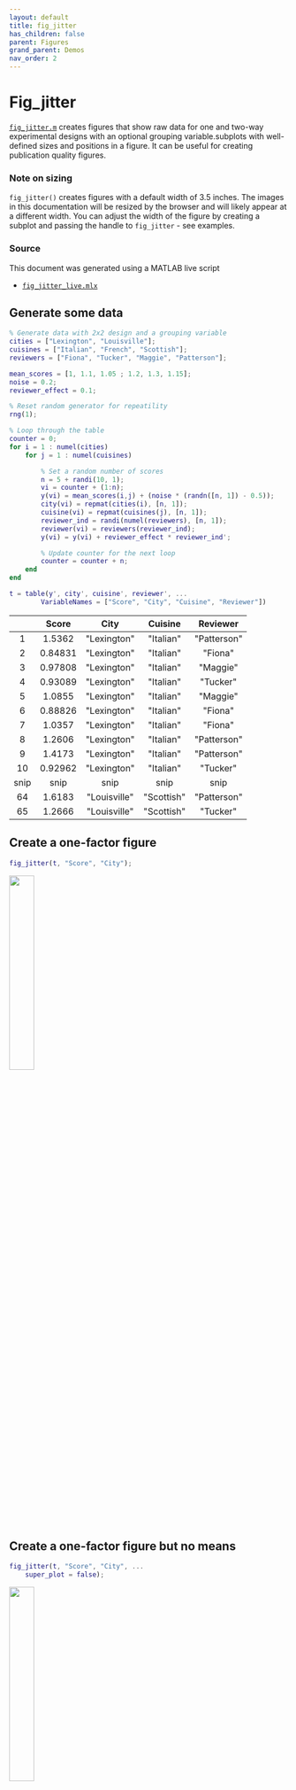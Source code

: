 ```yaml
---
layout: default
title: fig_jitter
has_children: false
parent: Figures
grand_parent: Demos
nav_order: 2
---
```


# Fig_jitter 

[`fig_jitter.m`](../../../code/figures/fig_jitter/fig_jitter.html) creates figures that show raw data for one and two-way experimental designs with an optional grouping variable.subplots with well-defined sizes and positions in a figure. It can be useful for creating publication quality figures.

### Note on sizing

`fig_jitter()` creates figures with a default width of 3.5 inches. The images in this documentation will be resized by the browser and will likely appear at a different width. You can adjust the width of the figure by creating a subplot and passing the handle to `fig_jitter` - see examples.

### Source

This document was generated using a MATLAB live script
+ [`fig_jitter_live.mlx`](../../../../../demos/figures/fig_jitter/fig_jitter_live.mlx)


## Generate some data

```matlab
% Generate data with 2x2 design and a grouping variable
cities = ["Lexington", "Louisville"];
cuisines = ["Italian", "French", "Scottish"];
reviewers = ["Fiona", "Tucker", "Maggie", "Patterson"];

mean_scores = [1, 1.1, 1.05 ; 1.2, 1.3, 1.15];
noise = 0.2;
reviewer_effect = 0.1;

% Reset random generator for repeatility
rng(1);

% Loop through the table
counter = 0;
for i = 1 : numel(cities)
    for j = 1 : numel(cuisines)

        % Set a random number of scores
        n = 5 + randi(10, 1);
        vi = counter + (1:n);
        y(vi) = mean_scores(i,j) + (noise * (randn([n, 1]) - 0.5));
        city(vi) = repmat(cities(i), [n, 1]);
        cuisine(vi) = repmat(cuisines(j), [n, 1]);
        reviewer_ind = randi(numel(reviewers), [n, 1]);
        reviewer(vi) = reviewers(reviewer_ind);
        y(vi) = y(vi) + reviewer_effect * reviewer_ind';

        % Update counter for the next loop
        counter = counter + n;
    end
end

t = table(y', city', cuisine', reviewer', ...
        VariableNames = ["Score", "City", "Cuisine", "Reviewer"])
```

| |Score|City|Cuisine|Reviewer|
|:--:|:--:|:--:|:--:|:--:|
|1|1.5362|"Lexington"|"Italian"|"Patterson"|
|2|0.84831|"Lexington"|"Italian"|"Fiona"|
|3|0.97808|"Lexington"|"Italian"|"Maggie"|
|4|0.93089|"Lexington"|"Italian"|"Tucker"|
|5|1.0855|"Lexington"|"Italian"|"Maggie"|
|6|0.88826|"Lexington"|"Italian"|"Fiona"|
|7|1.0357|"Lexington"|"Italian"|"Fiona"|
|8|1.2606|"Lexington"|"Italian"|"Patterson"|
|9|1.4173|"Lexington"|"Italian"|"Patterson"|
|10|0.92962|"Lexington"|"Italian"|"Tucker"|
|snip|snip|snip|snip|snip|
|64|1.6183|"Louisville"|"Scottish"|"Patterson"|
|65|1.2666|"Louisville"|"Scottish"|"Tucker"|


## Create a one\-factor figure
```matlab
fig_jitter(t, "Score", "City");
```

<img src = "fig_jitter_live_media/figure_0.png" width = "30%">


## Create a one\-factor figure but no means
```matlab
fig_jitter(t, "Score", "City", ...
    super_plot = false);
```

<img src = "fig_jitter_live_media/figure_1.png" width = "30%">


## Create a one\-factor figure with grouping
```matlab
fig_jitter(t, "Score", "City", ...
    grouping_label = "Reviewer")
```

<img src = "fig_jitter_live_media/figure_2.png" width = "30%">


## Create a one\-factor figure with grouping and linkages shown
```matlab
fig_jitter(t, "Score", "City", ...
    grouping_label = "Reviewer", ...
    join_points = true)
```

<img src = "fig_jitter_live_media/figure_3.png" width = "30%">



## Create a two\-factor figure
```matlab
fig_jitter(t, "Score", "City", ...
    f2_label = "Cuisine")
```

<img src = "fig_jitter_live_media/figure_4.png" width = "30%">


## Adjust the figure size
```matlab

% Need to tweak the padding as well as the width to make sure
% labels fit
sub_plot = layout_subplots(figure_width = 5, ...
    x_to_y_ratio = 4, ...
    padding_left = 1.3, ...
    padding_bottom = 1.5);

% And here, need to adjust the y position of the f2 labels
fig_jitter(t, "Score", "City", ...
    f2_label = "Cuisine", ...
    subplot_handle = sub_plot, ...
    f2_label_rel_pos = -1.4)
```

<img src = "fig_jitter_live_media/figure_5.png" width = "60%">


## Calculate and show statistical results for one\-way table
```matlab
stats = linear_mixed_model(t, "Score", "City");
```

```matlabTextOutput
Warning: Ignoring 'CovariancePattern' parameter since the model has no random effects.
Warning: Ignoring 'CovariancePattern' parameter since the model has no random effects.
```

```matlab

fig_jitter(t, "Score", "City", ...
    title_string = stats.main_effects_string, ...
    post_hoc_table = stats.post_hoc)
```

<img src = "fig_jitter_live_media/figure_6.png" width = "30%">


## Calculate and show statistical results for one\-way table with grouping
```matlab
stats = linear_mixed_model(t, "Score", "City", ...
    grouping_label = "Reviewer");

fig_jitter(t, "Score", "City", ...
    grouping_label = "Reviewer", ...
    title_string = stats.main_effects_string, ...
    post_hoc_table = stats.post_hoc, ...
    join_points = true)
```

<img src = "fig_jitter_live_media/figure_7.png" width = "30%">



## Calculate and show statistical results for two\-way table
```matlab
stats = linear_mixed_model(t, "Score", "City", ...
    f2_label = "Cuisine");
```

```matlabTextOutput
Warning: Ignoring 'CovariancePattern' parameter since the model has no random effects.
Warning: Ignoring 'CovariancePattern' parameter since the model has no random effects.
```

```matlab

% Need to make the layout with big enough padding to
% show labels and results
sub_plot = layout_subplots(figure_width = 6, ...
    x_to_y_ratio = 2, ...
    padding_top = 2, ...
    padding_bottom = 2, ...
    padding_left = 1.5);

fig_jitter(t, "Score", "City", ...
    f2_label = "Cuisine", ...
    subplot_handle = sub_plot, ...
    title_string = stats.main_effects_string, ...
    post_hoc_table = stats.post_hoc, ...
    f2_label_rel_pos = -0.75)
```

<img src = "fig_jitter_live_media/figure_8.png" width = "60%">



## Calculate and show statistical results for two\-way table with grouping
```matlab
stats = linear_mixed_model(t, "Score", "City", ...
    f2_label = "Cuisine", ...
    grouping_label = "Reviewer");

% Need to make the layout with big enough padding to
% show labels and results
sub_plot = layout_subplots(figure_width = 6, ...
    x_to_y_ratio = 2, ...
    padding_top = 2, ...
    padding_bottom = 2, ...
    padding_left = 1.5);

fig_jitter(t, "Score", "City", ...
    f2_label = "Cuisine", ...
    grouping_label = "Reviewer", ...
    subplot_handle = sub_plot, ...
    title_string = stats.main_effects_string, ...
    post_hoc_table = stats.post_hoc, ...
    join_points = true, ...
    f2_label_rel_pos = -0.75)
```

<img src = "fig_jitter_live_media/figure_9.png" width = "60%">
